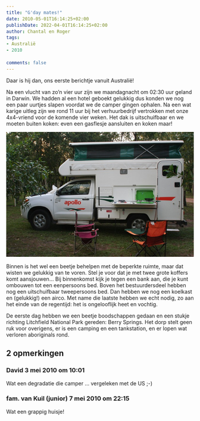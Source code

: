 ```yaml
---
title: "G'day mates!"
date: 2010-05-01T16:14:25+02:00
publishDate: 2022-04-01T16:14:25+02:00
author: Chantal en Roger
tags:
- Australië
- 2010

comments: false
---
```


Daar is hij dan, ons eerste berichtje vanuit Australië!

Na een vlucht van zo’n vier uur zijn we maandagnacht om 02:30 uur geland in Darwin. We hadden al een hotel geboekt gelukkig dus konden we nog een paar uurtjes slapen voordat we de camper gingen ophalen. Na een wat karige uitleg zijn we rond 11 uur bij het verhuurbedrijf vertrokken met onze 4x4-vriend voor de komende vier weken. Het dak is uitschuifbaar en we moeten buiten koken: even een gasflesje aansluiten en koken maar!

![Camper](./images/IMG_30252.jpg)

Binnen is het wel een beetje behelpen met de beperkte ruimte, maar dat wisten we gelukkig van te voren. Stel je voor dat je met twee grote koffers komt aansjouwen… Bij binnenkomst kijk je tegen een bank aan, die je kunt ombouwen tot een eenpersoons bed. Boven het bestuurdersdeel hebben nog een uitschuifbaar tweepersoons bed. Dan hebben we nog een koelkast en (gelukkig!) een airco. Met name die laatste hebben we echt nodig, zo aan het einde van de regentijd: het is ongelooflijk heet en vochtig.

De eerste dag hebben we een beetje boodschappen gedaan en een stukje richting Litchfield National Park gereden: Berry Springs. Het dorp stelt geen ruk voor overigens, er is een camping en een tankstation, en er lopen wat verloren aboriginals rond.

## 2 opmerkingen

### David 3 mei 2010 om 10:01

Wat een degradatie die camper ... vergeleken met de US ;-)

### fam. van Kuil (junior) 7 mei 2010 om 22:15

Wat een grappig huisje!
